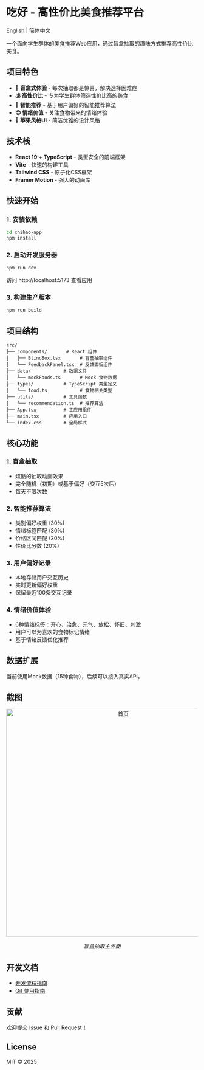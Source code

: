 # 吃好 - 高性价比美食推荐平台

[English](./README.en.md) | 简体中文

一个面向学生群体的美食推荐Web应用，通过盲盒抽取的趣味方式推荐高性价比美食。

## 项目特色

- **🎲 盲盒式体验** - 每次抽取都是惊喜，解决选择困难症
- **💰 高性价比** - 专为学生群体筛选性价比高的美食
- **🎯 智能推荐** - 基于用户偏好的智能推荐算法
- **😊 情绪价值** - 关注食物带来的情绪体验
- **🍎 苹果风格UI** - 简洁优雅的设计风格

## 技术栈

- **React 19** + **TypeScript** - 类型安全的前端框架
- **Vite** - 快速的构建工具
- **Tailwind CSS** - 原子化CSS框架
- **Framer Motion** - 强大的动画库

## 快速开始

### 1. 安装依赖

```bash
cd chihao-app
npm install
```

### 2. 启动开发服务器

```bash
npm run dev
```

访问 http://localhost:5173 查看应用

### 3. 构建生产版本

```bash
npm run build
```

## 项目结构

```
src/
├── components/       # React 组件
│   ├── BlindBox.tsx       # 盲盒抽取组件
│   └── FeedbackPanel.tsx  # 反馈面板组件
├── data/            # 数据文件
│   └── mockFoods.ts       # Mock 食物数据
├── types/           # TypeScript 类型定义
│   └── food.ts            # 食物相关类型
├── utils/           # 工具函数
│   └── recommendation.ts  # 推荐算法
├── App.tsx          # 主应用组件
├── main.tsx         # 应用入口
└── index.css        # 全局样式
```

## 核心功能

### 1. 盲盒抽取
- 炫酷的抽取动画效果
- 完全随机（初期）或基于偏好（交互5次后）
- 每天不限次数

### 2. 智能推荐算法
- 类别偏好权重 (30%)
- 情绪标签匹配 (30%)
- 价格区间匹配 (20%)
- 性价比分数 (20%)

### 3. 用户偏好记录
- 本地存储用户交互历史
- 实时更新偏好权重
- 保留最近100条交互记录

### 4. 情绪价值体验
- 6种情绪标签：开心、治愈、元气、放松、怀旧、刺激
- 用户可以为喜欢的食物标记情绪
- 基于情绪反馈优化推荐

## 数据扩展

当前使用Mock数据（15种食物），后续可以接入真实API。

## 截图

<div align="center">
  <img src="./docs/screenshots/home.png" alt="首页" width="600"/>
  <p><em>盲盒抽取主界面</em></p>
</div>

## 开发文档

- [开发流程指南](./DEVELOPMENT_GUIDE.md)
- [Git 使用指南](./GIT_GUIDE.md)

## 贡献

欢迎提交 Issue 和 Pull Request！

## License

MIT © 2025
